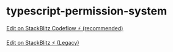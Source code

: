 # typescript-permission-system
[Edit on StackBlitz Codeflow ⚡️ (recommended)](https://stackblitz.com/~/github.com/blamy/typescript-permission-system)

[Edit on StackBlitz ⚡️ (Legacy)](https://stackblitz.com/edit/typescript-ahht3m)